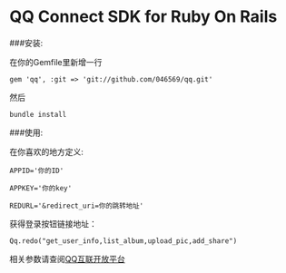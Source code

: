 QQ Connect SDK for Ruby On Rails
================
    
###安装:
    
在你的Gemfile里新增一行

`gem 'qq', :git => 'git://github.com/046569/qq.git'`

然后

`bundle install`

###使用:

在你喜欢的地方定义:

`APPID='你的ID'`

`APPKEY='你的key'`

`REDURL='&redirect_uri=你的跳转地址'`

获得登录按钮链接地址：

`Qq.redo("get_user_info,list_album,upload_pic,add_share")`

相关参数请查阅[QQ互联开放平台](http://connect.qq.com/intro/login/)